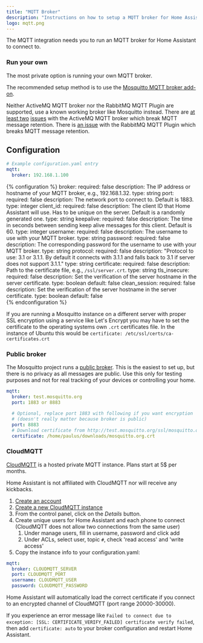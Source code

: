 ```yaml
---
title: "MQTT Broker"
description: "Instructions on how to setup a MQTT broker for Home Assistant."
logo: mqtt.png
---
```


The MQTT integration needs you to run an MQTT broker for Home Assistant to connect to.

### Run your own

The most private option is running your own MQTT broker.

The recommended setup method is to use the [Mosquitto MQTT broker add-on](https://github.com/home-assistant/hassio-addons/blob/master/mosquitto/DOCS.md).

</div>

<div class='note warning'>

Neither ActiveMQ MQTT broker nor the RabbitMQ MQTT Plugin are supported, use a known working broker like Mosquitto instead.
There are [at least two](https://issues.apache.org/jira/browse/AMQ-6360) [issues](https://issues.apache.org/jira/browse/AMQ-6575) with the ActiveMQ MQTT broker which break MQTT message retention.
There is [an issue](https://github.com/rabbitmq/rabbitmq-mqtt/issues/154) with the RabbitMQ MQTT Plugin which breaks MQTT message retention.

</div>

## Configuration

```yaml
# Example configuration.yaml entry
mqtt:
  broker: 192.168.1.100
```

{% configuration %}
broker:
  required: false
  description: The IP address or hostname of your MQTT broker, e.g., 192.168.1.32.
  type: string
port:
  required: false
  description: The network port to connect to. Default is 1883.
  type: integer
client_id:
  required: false
  description: The client ID that Home Assistant will use. Has to be unique on the server. Default is a randomly generated one.
  type: string
keepalive:
  required: false
  description: The time in seconds between sending keep alive messages for this client. Default is 60.
  type: integer
username:
  required: false
  description: The username to use with your MQTT broker.
  type: string
password:
  required: false
  description: The corresponding password for the username to use with your MQTT broker.
  type: string
protocol:
  required: false
  description: "Protocol to use: 3.1 or 3.1.1. By default it connects with 3.1.1 and falls back to 3.1 if server does not support 3.1.1."
  type: string
certificate:
  required: false
  description: Path to the certificate file, e.g., `/ssl/server.crt`.
  type: string
tls_insecure:
  required: false
  description: Set the verification of the server hostname in the server certificate.
  type: boolean
  default: false
clean_session:
  required: false
  description: Set the verification of the server hostname in the server certificate.
  type: boolean
  default: false  
{% endconfiguration %}

<div class='note'>

If you are running a Mosquitto instance on a different server with proper SSL encryption using a service like Let's Encrypt you may have to set the certificate to the operating systems own `.crt` certificates file. In the instance of Ubuntu this would be `certificate: /etc/ssl/certs/ca-certificates.crt`

</div>

### Public broker

The Mosquitto project runs a [public broker](http://test.mosquitto.org). This is the easiest to set up, but there is no privacy as all messages are public. Use this only for testing purposes and not for real tracking of your devices or controlling your home.

```yaml
mqtt:
  broker: test.mosquitto.org
  port: 1883 or 8883

  # Optional, replace port 1883 with following if you want encryption
  # (doesn't really matter because broker is public)
  port: 8883
  # Download certificate from http://test.mosquitto.org/ssl/mosquitto.org.crt
  certificate: /home/paulus/downloads/mosquitto.org.crt
```

### CloudMQTT

[CloudMQTT](https://www.cloudmqtt.com) is a hosted private MQTT instance. Plans start at 5$ per months.

<div class='note'>
Home Assistant is not affiliated with CloudMQTT nor will receive any kickbacks.
</div>

 1. [Create an account](https://customer.cloudmqtt.com/login)
 2. [Create a new CloudMQTT instance](https://customer.cloudmqtt.com/subscription/create)
 3. From the control panel, click on the _Details_ button.
 4. Create unique users for Home Assistant and each phone to connect<br>(CloudMQTT does not allow two connections from the same user)
      1. Under manage users, fill in username, password and click add
      2. Under ACLs, select user, topic `#`, check 'read access' and 'write access'
 5. Copy the instance info to your configuration.yaml:

```yaml
mqtt:
  broker: CLOUDMQTT_SERVER
  port: CLOUDMQTT_PORT
  username: CLOUDMQTT_USER
  password: CLOUDMQTT_PASSWORD
```

<div class='note'>
Home Assistant will automatically load the correct certificate if you connect to an encrypted channel of CloudMQTT (port range 20000-30000).
</div>

<div class='note'>

If you experience an error message like `Failed to connect due to exception: [SSL: CERTIFICATE_VERIFY_FAILED] certificate verify failed`, then add `certificate: auto` to your broker configuration and restart Home Assistant.

</div>
